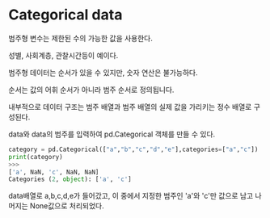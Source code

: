 # Categorical data

범주형 변수는 제한된 수의 가능한 값을 사용한다.

성별, 사회계층,  관찰시간등이 예이다.

범주형 데이터는 순서가 있을 수 있지만, 숫자 연산은 불가능하다.

순서는 값의 어휘 순서가 아니라 범주 순서로 정의됩니다.

내부적으로 데이터 구조는 범주 배열과 범주 배열의 실제 값을 가리키는 정수 배열로 구성된다.

data와 data의 범주를 입력하여 pd.Categorical 객체를 만들 수 있다.  
```python
category = pd.Categorical(["a","b","c","d","e"],categories=["a","c"])
print(category)
>>>
['a', NaN, 'c', NaN, NaN]
Categories (2, object): ['a', 'c']
```
data배열로 a,b,c,d,e가 들어갔고, 이 중에서 지정한 범주인 'a'와 'c'만 값으로 남고 나머지는 None값으로 처리되었다.
